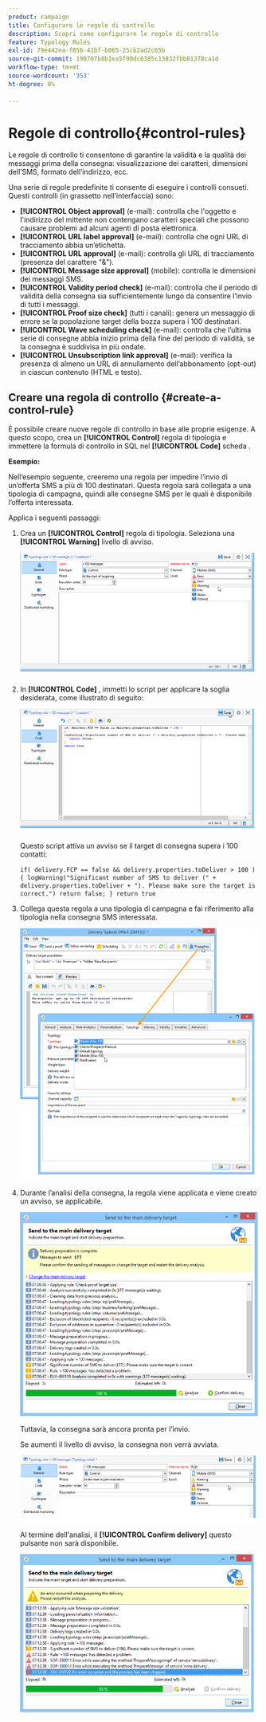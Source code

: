 ```yaml
---
product: campaign
title: Configurare le regole di controllo
description: Scopri come configurare le regole di controllo
feature: Typology Rules
exl-id: 79e442ea-f856-41bf-b065-25cb2ad2c65b
source-git-commit: 190707b8b1ea5f90dc6385c13832fbb01378ca1d
workflow-type: tm+mt
source-wordcount: '353'
ht-degree: 0%

---
```


# Regole di controllo{#control-rules}

Le regole di controllo ti consentono di garantire la validità e la qualità dei messaggi prima della consegna: visualizzazione dei caratteri, dimensioni dell’SMS, formato dell’indirizzo, ecc.

Una serie di regole predefinite ti consente di eseguire i controlli consueti. Questi controlli (in grassetto nell’interfaccia) sono:

* **[!UICONTROL Object approval]** (e-mail): controlla che l&#39;oggetto e l&#39;indirizzo del mittente non contengano caratteri speciali che possono causare problemi ad alcuni agenti di posta elettronica.
* **[!UICONTROL URL label approval]** (e-mail): controlla che ogni URL di tracciamento abbia un’etichetta.
* **[!UICONTROL URL approval]** (e-mail): controlla gli URL di tracciamento (presenza del carattere &quot;&amp;&quot;).
* **[!UICONTROL Message size approval]** (mobile): controlla le dimensioni dei messaggi SMS.
* **[!UICONTROL Validity period check]** (e-mail): controlla che il periodo di validità della consegna sia sufficientemente lungo da consentire l’invio di tutti i messaggi.
* **[!UICONTROL Proof size check]** (tutti i canali): genera un messaggio di errore se la popolazione target della bozza supera i 100 destinatari.
* **[!UICONTROL Wave scheduling check]** (e-mail): controlla che l’ultima serie di consegne abbia inizio prima della fine del periodo di validità, se la consegna è suddivisa in più ondate.
* **[!UICONTROL Unsubscription link approval]** (e-mail): verifica la presenza di almeno un URL di annullamento dell’abbonamento (opt-out) in ciascun contenuto (HTML e testo).

## Creare una regola di controllo {#create-a-control-rule}

È possibile creare nuove regole di controllo in base alle proprie esigenze. A questo scopo, crea un **[!UICONTROL Control]** regola di tipologia e immettere la formula di controllo in SQL nel **[!UICONTROL Code]** scheda .

**Esempio:**

Nell’esempio seguente, creeremo una regola per impedire l’invio di un’offerta SMS a più di 100 destinatari. Questa regola sarà collegata a una tipologia di campagna, quindi alle consegne SMS per le quali è disponibile l’offerta interessata.

Applica i seguenti passaggi:

1. Crea un **[!UICONTROL Control]** regola di tipologia. Seleziona una **[!UICONTROL Warning]** livello di avviso.

   ![](assets/campaign_opt_create_control_01.png)

1. In **[!UICONTROL Code]** , immetti lo script per applicare la soglia desiderata, come illustrato di seguito:

   ![](assets/campaign_opt_create_control_02.png)

   Questo script attiva un avviso se il target di consegna supera i 100 contatti:

   ```
   if( delivery.FCP == false && delivery.properties.toDeliver > 100 ) { logWarning("Significant number of SMS to deliver (" + delivery.properties.toDeliver + "). Please make sure the target is correct.") return false; } return true
   ```

1. Collega questa regola a una tipologia di campagna e fai riferimento alla tipologia nella consegna SMS interessata.

   ![](assets/campaign_opt_create_control_03.png)

1. Durante l’analisi della consegna, la regola viene applicata e viene creato un avviso, se applicabile.

   ![](assets/campaign_opt_create_control_04.png)

   Tuttavia, la consegna sarà ancora pronta per l’invio.

   Se aumenti il livello di avviso, la consegna non verrà avviata.

   ![](assets/campaign_opt_create_control_05.png)

   Al termine dell&#39;analisi, il **[!UICONTROL Confirm delivery]** questo pulsante non sarà disponibile.

   ![](assets/campaign_opt_create_control_06.png)
